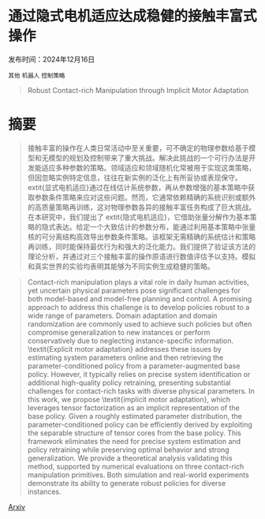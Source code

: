 # 通过隐式电机适应达成稳健的接触丰富式操作

发布时间：2024年12月16日

`其他` `机器人` `控制策略`

> Robust Contact-rich Manipulation through Implicit Motor Adaptation

# 摘要

> 接触丰富的操作在人类日常活动中至关重要，可不确定的物理参数给基于模型和无模型的规划及控制带来了重大挑战。解决此挑战的一个可行办法是开发能适应多种参数的策略。领域适应和领域随机化常被用于实现这类策略，但因忽略实例特定信息，往往在新实例的泛化上有所妥协或表现保守。	extit{显式电机适应}通过在线估计系统参数，再从参数增强的基本策略中获取参数条件策略来应对这些问题。然而，它通常依赖精确的系统识别或额外的高质量策略再训练，这对物理参数各异的接触丰富任务构成了巨大挑战。在本研究中，我们提出了	extit{隐式电机适应}，它借助张量分解作为基本策略的隐式表达。给定一个大致估计的参数分布，能通过利用基本策略中张量核的可分离结构高效导出参数条件策略。该框架无需精确的系统估计和策略再训练，同时能保持最优行为和强大的泛化能力。我们提供了验证该方法的理论分析，并通过对三个接触丰富的操作原语进行数值评估予以支持。模拟和真实世界的实验均表明其能够为不同实例生成稳健的策略。

> Contact-rich manipulation plays a vital role in daily human activities, yet uncertain physical parameters pose significant challenges for both model-based and model-free planning and control. A promising approach to address this challenge is to develop policies robust to a wide range of parameters. Domain adaptation and domain randomization are commonly used to achieve such policies but often compromise generalization to new instances or perform conservatively due to neglecting instance-specific information. \textit{Explicit motor adaptation} addresses these issues by estimating system parameters online and then retrieving the parameter-conditioned policy from a parameter-augmented base policy. However, it typically relies on precise system identification or additional high-quality policy retraining, presenting substantial challenges for contact-rich tasks with diverse physical parameters. In this work, we propose \textit{implicit motor adaptation}, which leverages tensor factorization as an implicit representation of the base policy. Given a roughly estimated parameter distribution, the parameter-conditioned policy can be efficiently derived by exploiting the separable structure of tensor cores from the base policy. This framework eliminates the need for precise system estimation and policy retraining while preserving optimal behavior and strong generalization. We provide a theoretical analysis validating this method, supported by numerical evaluations on three contact-rich manipulation primitives. Both simulation and real-world experiments demonstrate its ability to generate robust policies for diverse instances.

[Arxiv](https://arxiv.org/abs/2412.11829)